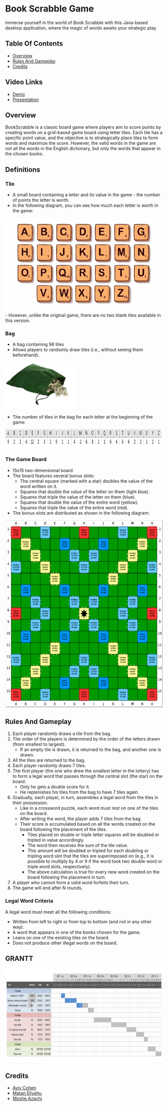 # Book Scrabble Game
Immerse yourself in the world of Book Scrabble with this Java-based desktop application, where the magic of words awaits your strategic play.

## Table Of Contents
- [Overview](#overview)
- [Rules And Gameplay](#Rules-and-gameplay)
- [Credits](#credits)

## Video Links
- [Demo]()
- [Presentation]()

## Overview
BookScrabble is a classic board game where players aim to score points by creating words on a grid-based game board using letter tiles. Each tile has a specific point value, and the objective is to strategically place tiles to form words and maximize the score.
However, the valid words in the game are not all the words in the English dictionary, but only the words that appear in the chosen books.

## Definitions
### Tile

- A small board containing a letter and its value in the game - the number of points the letter is worth.
- In the following diagram, you can see how much each letter is worth in the game:
 
<img src="https://github.com/Matan-Eliyahu/BookScrabble/blob/master/Readme%20images/Tiles.png" alt="Tiles" width="500px" height="300px">
- However, unlike the original game, there are no two blank tiles available in this version.

### Bag

- A bag containing 98 tiles
- Allows players to randomly draw tiles (i.e., without seeing them beforehand).
<img src="https://github.com/Matan-Eliyahu/BookScrabble/blob/master/Readme%20images/Bag.png" alt="Bag" width="225px" height="150px">

- The number of tiles in the bag for each letter at the beginning of the game:

<img src="https://github.com/Matan-Eliyahu/BookScrabble/blob/master/Readme%20images/Values.png" alt="Values" width="500px" height="60px">

### The Game Board

- 15x15 two-dimensional board
- The board features several bonus slots:
  - The central square (marked with a star) doubles the value of the word written on it.
  - Squares that double the value of the letter on them (light blue).
  - Squares that triple the value of the letter on them (blue).
  - Squares that double the value of the entire word (yellow).
  - Squares that triple the value of the entire word (red).
- The bonus slots are distributed as shown in the following diagram:

<img src="https://github.com/Matan-Eliyahu/BookScrabble/blob/master/Readme%20images/Board.png" alt="Board" width="600px" height="600px">


## Rules And Gameplay

1. Each player randomly draws a tile from the bag.
2. The order of the players is determined by the order of the letters drawn (from smallest to largest).
    - If an empty tile is drawn, it is returned to the bag, and another one is drawn.
3. All the tiles are returned to the bag.
4. Each player randomly draws 7 tiles.
5. The first player (the one who drew the smallest letter in the lottery) has to form a legal word that passes through the central slot (the star) on the board.
    - Only he gets a double score for it.
    - He replenishes his tiles from the bag to have 7 tiles again.
6. Gradually, each player, in turn, assembles a legal word from the tiles in their possession.
    - Like in a crossword puzzle, each word must rest on one of the tiles on the board.
    - After writing the word, the player adds 7 tiles from the bag.
    - Their score is accumulated based on all the words created on the board following the placement of the tiles.
        - Tiles placed on double or triple letter squares will be doubled or tripled in value accordingly.
        - The word then receives the sum of the tile value.
        - This amount will be doubled or tripled for each doubling or tripling word slot that the tiles are superimposed on (e.g., it is possible to multiply by 4 or 9 if the word took two double word or triple word slots, respectively).
        - The above calculation is true for every new word created on the board following the placement in turn.
7. A player who cannot form a valid word forfeits their turn.
8. The game will end after N rounds.

### Legal Word Criteria

A legal word must meet all the following conditions:
- Written from left to right or from top to bottom (and not in any other way).
- A word that appears in one of the books chosen for the game.
- Leans on one of the existing tiles on the board.
- Does not produce other illegal words on the board.

## GRANTT
<img src="https://github.com/Matan-Eliyahu/BookScrabble/blob/master/Readme%20images/GANTT.png" alt="GRANTT" width="1100px" height="300px">

## Credits
- [Aviv Cohen](https://github.com/cohenaviv2)
- [Matan Eliyahu](https://github.com/Matan-Eliyahu)
- [Moshe Azachi](https://github.com/MosheAzachi)
